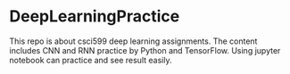 # DeepLearningPractice
This repo is about csci599 deep learning assignments. The content includes CNN and RNN practice by Python and TensorFlow.
Using jupyter notebook can practice and see result easily.
